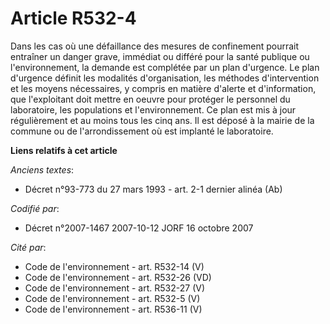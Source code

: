 # Article R532-4

Dans les cas où une défaillance des mesures de confinement pourrait entraîner un danger grave, immédiat ou différé pour la
santé publique ou l'environnement, la demande est complétée par un plan d'urgence. Le plan d'urgence définit les modalités
d'organisation, les méthodes d'intervention et les moyens nécessaires, y compris en matière d'alerte et d'information, que
l'exploitant doit mettre en oeuvre pour protéger le personnel du laboratoire, les populations et l'environnement. Ce plan est
mis à jour régulièrement et au moins tous les cinq ans. Il est déposé à la mairie de la commune ou de l'arrondissement où est
implanté le laboratoire.

**Liens relatifs à cet article**

_Anciens textes_:

  - Décret n°93-773 du 27 mars 1993 - art. 2-1 dernier alinéa (Ab)

_Codifié par_:

  - Décret n°2007-1467 2007-10-12 JORF 16 octobre 2007

_Cité par_:

  - Code de l'environnement - art. R532-14 (V)
  - Code de l'environnement - art. R532-26 (VD)
  - Code de l'environnement - art. R532-27 (V)
  - Code de l'environnement - art. R532-5 (V)
  - Code de l'environnement - art. R536-11 (V)
